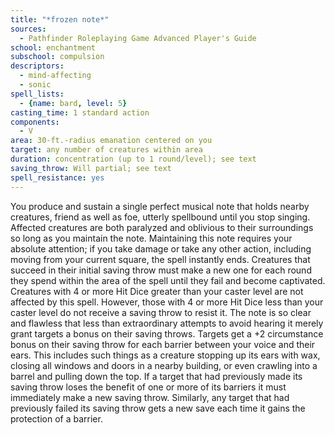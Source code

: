```yaml
---
title: "*frozen note*"
sources:
  - Pathfinder Roleplaying Game Advanced Player's Guide
school: enchantment
subschool: compulsion
descriptors:
  - mind-affecting
  - sonic
spell_lists:
  - {name: bard, level: 5}
casting_time: 1 standard action
components:
  - V
area: 30-ft.-radius emanation centered on you
target: any number of creatures within area
duration: concentration (up to 1 round/level); see text
saving_throw: Will partial; see text
spell_resistance: yes
---
```


You produce and sustain a single perfect musical note that holds nearby creatures, friend as well as foe, utterly spellbound until you stop singing. Affected creatures are both paralyzed and oblivious to their surroundings so long as you maintain the note. Maintaining this note requires your absolute attention; if you take damage or take any other action, including moving from your current square, the spell instantly ends. Creatures that succeed in their initial saving throw must make a new one for each round they spend within the area of the spell until they fail and become captivated. Creatures with 4 or more Hit Dice greater than your caster level are not affected by this spell. However, those with 4 or more Hit Dice less than your caster level do not receive a saving throw to resist it. The note is so clear and flawless that less than extraordinary attempts to avoid hearing it merely grant targets a bonus on their saving throws. Targets get a +2 circumstance bonus on their saving throw for each barrier between your voice and their ears. This includes such things as a creature stopping up its ears with wax, closing all windows and doors in a nearby building, or even crawling into a barrel and pulling down the top. If a target that had previously made its saving throw loses the benefit of one or more of its barriers it must immediately make a new saving throw. Similarly, any target that had previously failed its saving throw gets a new save each time it gains the protection of a barrier.

